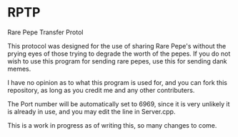 # RPTP
Rare Pepe Transfer Protol

This protocol was designed for the use of sharing Rare Pepe's without the prying eyes of those trying to degrade the worth of the pepes.
If you do not wish to use this program for sending rare pepes, use this for sending dank memes.

I have no opinion as to what this program is used for, and you can fork this repository, as long as you credit me and any other contributers.

The Port number will be automatically set to 6969, since it is very unlikely it is already in use, and you may edit the line in Server.cpp.

This is a work in progress as of writing this, so many changes to come.
